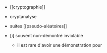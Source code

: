 
 - [[cryptographie]]
 - cryptanalyse
 - suites [[pseudo-aléatoires]] 

 - [i]  souvent non-démontré inviolable
     - il est rare d'avoir une démonstration pour


